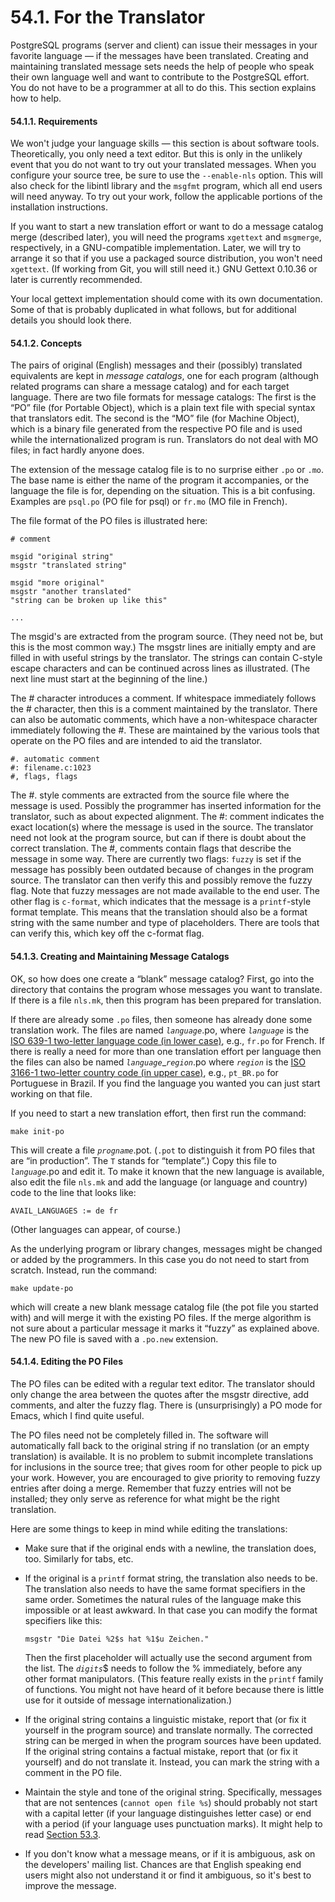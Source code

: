 # 54.1. For the Translator



PostgreSQL programs \(server and client\) can issue their messages in your favorite language — if the messages have been translated. Creating and maintaining translated message sets needs the help of people who speak their own language well and want to contribute to the PostgreSQL effort. You do not have to be a programmer at all to do this. This section explains how to help.

#### 54.1.1. Requirements

We won't judge your language skills — this section is about software tools. Theoretically, you only need a text editor. But this is only in the unlikely event that you do not want to try out your translated messages. When you configure your source tree, be sure to use the `--enable-nls` option. This will also check for the libintl library and the `msgfmt` program, which all end users will need anyway. To try out your work, follow the applicable portions of the installation instructions.

If you want to start a new translation effort or want to do a message catalog merge \(described later\), you will need the programs `xgettext` and `msgmerge`, respectively, in a GNU-compatible implementation. Later, we will try to arrange it so that if you use a packaged source distribution, you won't need `xgettext`. \(If working from Git, you will still need it.\) GNU Gettext 0.10.36 or later is currently recommended.

Your local gettext implementation should come with its own documentation. Some of that is probably duplicated in what follows, but for additional details you should look there.

#### 54.1.2. Concepts

The pairs of original \(English\) messages and their \(possibly\) translated equivalents are kept in _message catalogs_, one for each program \(although related programs can share a message catalog\) and for each target language. There are two file formats for message catalogs: The first is the “PO” file \(for Portable Object\), which is a plain text file with special syntax that translators edit. The second is the “MO” file \(for Machine Object\), which is a binary file generated from the respective PO file and is used while the internationalized program is run. Translators do not deal with MO files; in fact hardly anyone does.

The extension of the message catalog file is to no surprise either `.po` or `.mo`. The base name is either the name of the program it accompanies, or the language the file is for, depending on the situation. This is a bit confusing. Examples are `psql.po` \(PO file for psql\) or `fr.mo` \(MO file in French\).

The file format of the PO files is illustrated here:

```text
# comment

msgid "original string"
msgstr "translated string"

msgid "more original"
msgstr "another translated"
"string can be broken up like this"

...
```

The msgid's are extracted from the program source. \(They need not be, but this is the most common way.\) The msgstr lines are initially empty and are filled in with useful strings by the translator. The strings can contain C-style escape characters and can be continued across lines as illustrated. \(The next line must start at the beginning of the line.\)

The \# character introduces a comment. If whitespace immediately follows the \# character, then this is a comment maintained by the translator. There can also be automatic comments, which have a non-whitespace character immediately following the \#. These are maintained by the various tools that operate on the PO files and are intended to aid the translator.

```text
#. automatic comment
#: filename.c:1023
#, flags, flags
```

The \#. style comments are extracted from the source file where the message is used. Possibly the programmer has inserted information for the translator, such as about expected alignment. The \#: comment indicates the exact location\(s\) where the message is used in the source. The translator need not look at the program source, but can if there is doubt about the correct translation. The \#, comments contain flags that describe the message in some way. There are currently two flags: `fuzzy` is set if the message has possibly been outdated because of changes in the program source. The translator can then verify this and possibly remove the fuzzy flag. Note that fuzzy messages are not made available to the end user. The other flag is `c-format`, which indicates that the message is a `printf`-style format template. This means that the translation should also be a format string with the same number and type of placeholders. There are tools that can verify this, which key off the c-format flag.

#### 54.1.3. Creating and Maintaining Message Catalogs

OK, so how does one create a “blank” message catalog? First, go into the directory that contains the program whose messages you want to translate. If there is a file `nls.mk`, then this program has been prepared for translation.

If there are already some `.po` files, then someone has already done some translation work. The files are named _`language`_.po, where _`language`_ is the [ISO 639-1 two-letter language code \(in lower case\)](http://www.loc.gov/standards/iso639-2/php/English_list.php), e.g., `fr.po` for French. If there is really a need for more than one translation effort per language then the files can also be named _`language`_\__`region`_.po where _`region`_ is the [ISO 3166-1 two-letter country code \(in upper case\)](https://www.iso.org/iso-3166-country-codes.html), e.g., `pt_BR.po` for Portuguese in Brazil. If you find the language you wanted you can just start working on that file.

If you need to start a new translation effort, then first run the command:

```text
make init-po
```

This will create a file _`progname`_.pot. \(`.pot` to distinguish it from PO files that are “in production”. The `T` stands for “template”.\) Copy this file to _`language`_.po and edit it. To make it known that the new language is available, also edit the file `nls.mk` and add the language \(or language and country\) code to the line that looks like:

```text
AVAIL_LANGUAGES := de fr
```

\(Other languages can appear, of course.\)

As the underlying program or library changes, messages might be changed or added by the programmers. In this case you do not need to start from scratch. Instead, run the command:

```text
make update-po
```

which will create a new blank message catalog file \(the pot file you started with\) and will merge it with the existing PO files. If the merge algorithm is not sure about a particular message it marks it “fuzzy” as explained above. The new PO file is saved with a `.po.new` extension.

#### 54.1.4. Editing the PO Files

The PO files can be edited with a regular text editor. The translator should only change the area between the quotes after the msgstr directive, add comments, and alter the fuzzy flag. There is \(unsurprisingly\) a PO mode for Emacs, which I find quite useful.

The PO files need not be completely filled in. The software will automatically fall back to the original string if no translation \(or an empty translation\) is available. It is no problem to submit incomplete translations for inclusions in the source tree; that gives room for other people to pick up your work. However, you are encouraged to give priority to removing fuzzy entries after doing a merge. Remember that fuzzy entries will not be installed; they only serve as reference for what might be the right translation.

Here are some things to keep in mind while editing the translations:

* Make sure that if the original ends with a newline, the translation does, too. Similarly for tabs, etc.
* If the original is a `printf` format string, the translation also needs to be. The translation also needs to have the same format specifiers in the same order. Sometimes the natural rules of the language make this impossible or at least awkward. In that case you can modify the format specifiers like this:

  ```text
  msgstr "Die Datei %2$s hat %1$u Zeichen."
  ```

  Then the first placeholder will actually use the second argument from the list. The _`digits`_$ needs to follow the % immediately, before any other format manipulators. \(This feature really exists in the `printf` family of functions. You might not have heard of it before because there is little use for it outside of message internationalization.\)

* If the original string contains a linguistic mistake, report that \(or fix it yourself in the program source\) and translate normally. The corrected string can be merged in when the program sources have been updated. If the original string contains a factual mistake, report that \(or fix it yourself\) and do not translate it. Instead, you can mark the string with a comment in the PO file.
* Maintain the style and tone of the original string. Specifically, messages that are not sentences \(`cannot open file %s`\) should probably not start with a capital letter \(if your language distinguishes letter case\) or end with a period \(if your language uses punctuation marks\). It might help to read [Section 53.3](https://www.postgresql.org/docs/12/error-style-guide.html).
* If you don't know what a message means, or if it is ambiguous, ask on the developers' mailing list. Chances are that English speaking end users might also not understand it or find it ambiguous, so it's best to improve the message.

